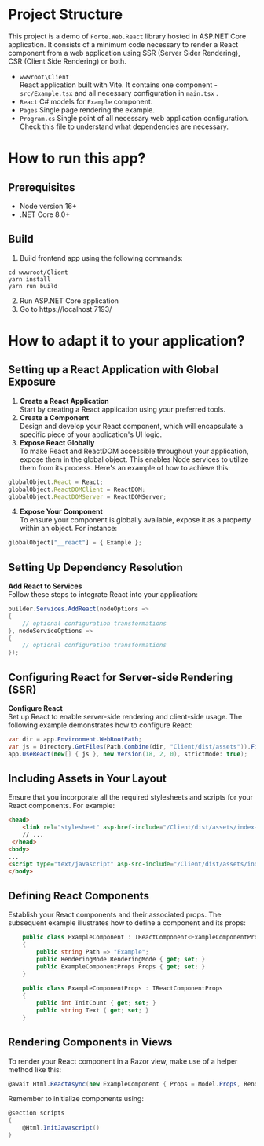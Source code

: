 # Project Structure

This project is a demo of `Forte.Web.React` library hosted in ASP.NET Core application. It consists of a minimum code necessary to render a React component from a web application using SSR (Server Sider Rendering), CSR (Client Side Rendering) or both.

- `wwwroot\Client`  
React application built with Vite. It contains one component - `src/Example.tsx` and all necessary configuration in `main.tsx` .
- `React`
C# models for `Example` component.
- `Pages`
Single page rendering the example.
- `Program.cs`
Single point of all necessary web application configuration. Check this file to understand what dependencies are necessary.

# How to run this app?

## Prerequisites
- Node version 16+
- .NET Core 8.0+

## Build

1. Build frontend app using the following commands:
```shell
cd wwwroot/Client
yarn install
yarn run build
```
2. Run ASP.NET Core application
3. Go to https://localhost:7193/

# How to adapt it to your application?

## Setting up a React Application with Global Exposure
1. **Create a React Application**  
   Start by creating a React application using your preferred tools.
2. **Create a Component**  
   Design and develop your React component, which will encapsulate a specific piece of your application's UI logic.
3. **Expose React Globally**  
   To make React and ReactDOM accessible throughout your application, expose them in the global object. This enables Node services to utilize them from its process. Here's an example of how to achieve this:
```js
globalObject.React = React;
globalObject.ReactDOMClient = ReactDOM;
globalObject.ReactDOMServer = ReactDOMServer;
```
4. **Expose Your Component**  
To ensure your component is globally available, expose it as a property within an object. For instance:
```js
globalObject["__react"] = { Example };
```
## Setting Up Dependency Resolution
**Add React to Services**  
Follow these steps to integrate React into your application:
```csharp
builder.Services.AddReact(nodeOptions =>
{
    // optional configuration transformations
}, nodeServiceOptions =>
{
    // optional configuration transformations
});        
```

## Configuring React for Server-side Rendering (SSR)
**Configure React**  
Set up React to enable server-side rendering and client-side usage. The following example demonstrates how to configure React:
```csharp
var dir = app.Environment.WebRootPath;
var js = Directory.GetFiles(Path.Combine(dir, "Client/dist/assets")).First(f => f.EndsWith(".js"));
app.UseReact(new[] { js }, new Version(18, 2, 0), strictMode: true);
```

## Including Assets in Your Layout
Ensure that you incorporate all the required stylesheets and scripts for your React components. For example:
```html
<head>
    <link rel="stylesheet" asp-href-include="/Client/dist/assets/index-*.css"/>
    // ... 
 </head>
<body>
...
<script type="text/javascript" asp-src-include="/Client/dist/assets/index-*.js"></script>
</body>
```

## Defining React Components
Establish your React components and their associated props. The subsequent example illustrates how to define a component and its props:
```csharp
    public class ExampleComponent : IReactComponent<ExampleComponentProps>
    {
        public string Path => "Example";        
        public RenderingMode RenderingMode { get; set; }
        public ExampleComponentProps Props { get; set; }
    }
    
    public class ExampleComponentProps : IReactComponentProps
    {
        public int InitCount { get; set; }
        public string Text { get; set; }
    }
```
## Rendering Components in Views
To render your React component in a Razor view, make use of a helper method like this:
```csharp
@await Html.ReactAsync(new ExampleComponent { Props = Model.Props, RenderingMode = RenderingMode.ClientAndServer })
```
Remember to initialize components using:
```csharp
@section scripts
{
    @Html.InitJavascript()
}
```
